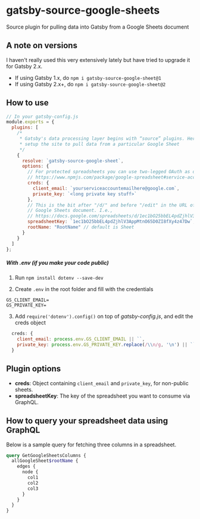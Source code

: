 # gatsby-source-google-sheets

Source plugin for pulling data into Gatsby from a Google Sheets document

## A note on versions

I haven't really used this very extensively lately but have tried to upgrade it
for Gatsby 2.x.

* If using Gatsby 1.x, do `npm i gatsby-source-google-sheet@1`
* If using Gatsby 2.x+, do `npm i gatsby-source-google-sheet@2`

## How to use

```javascript
// In your gatsby-config.js
module.exports = {
  plugins: [
    /*
     * Gatsby's data processing layer begins with “source” plugins. Here we
     * setup the site to pull data from a particular Google Sheet
     */
    {
      resolve: `gatsby-source-google-sheet`,
      options: {
        // For protected spreadsheets you can use two-legged OAuth as described here:
        // https://www.npmjs.com/package/google-spreadsheet#service-account-recommended-method
        creds: {
          client_email: `yourserviceaccountemailhere@google.com`,
          private_key: `<long private key stuff>`
        },
        // This is the bit after "/d/" and before "/edit" in the URL of a
        // Google Sheets document. I.e.,
        // https://docs.google.com/spreadsheets/d/1ec1bO25bbEL4pdZjhlV3AppMtnO65D0ZI8fXy4z47Dw/edit#gid=0
        spreadsheetKey: `1ec1bO25bbEL4pdZjhlV3AppMtnO65D0ZI8fXy4z47Dw`,
        rootName: "RootName" // default is Sheet
      }
    }
  ]
};
```

##### With .env (if you make your code public)

1. Run `npm install dotenv --save-dev`

2. Create `.env` in the root folder and fill with the credentials

```
GS_CLIENT_EMAIL=
GS_PRIVATE_KEY=
```

3. Add `require('dotenv').config()` on top of _gatsby-config.js_, and edit the creds object

```javascript
  creds: {
    client_email: process.env.GS_CLIENT_EMAIL || ``,
    private_key: process.env.GS_PRIVATE_KEY.replace(/\\n/g, '\n') || ``
  }
```

## Plugin options

* **creds**: Object containing `client_email` and `private_key`, for non-public sheets.
* **spreadsheetKey**: The key of the spreadsheet you want to consume via GraphQL.

## How to query your spreadsheet data using GraphQL

Below is a sample query for fetching three columns in a spreadsheet.

```graphql
query GetGoogleSheetsColumns {
  allGoogleSheet$rootName {
    edges {
      node {
        col1
        col2
        col3
      }
    }
  }
}
```
